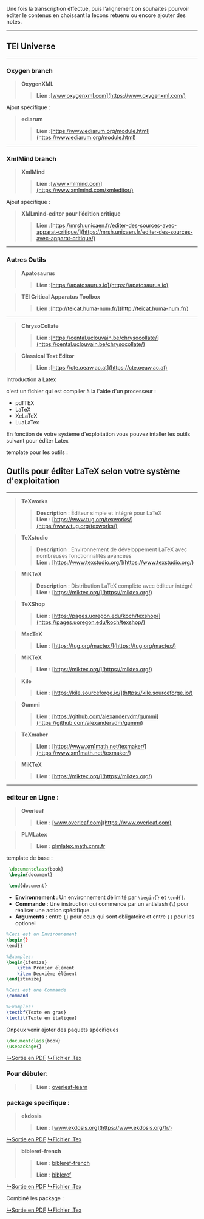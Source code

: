 Une fois la transcription éffectué, puis l’alignement on souhaites pourvoir éditer le contenus en choissant la leçons retuenu ou encore ajouter des notes.


---

## TEI Universe

---
### Oxygen branch
> **OxygenXML**
> > **Lien** :[www.oxygenxml.com](https://www.oxygenxml.com/)

Ajout spécifique :

> **ediarum**
> > **Lien** :[https://www.ediarum.org/module.html](https://www.ediarum.org/module.html)
---
### XmlMind branch

> **XmlMind**
> > **Lien** :[www.xmlmind.com](https://www.xmlmind.com/xmleditor/)

Ajout spécifique :
> **XMLmind-editor pour l’édition critique**
> > **Lien** :[https://mrsh.unicaen.fr/editer-des-sources-avec-apparat-critique/](https://mrsh.unicaen.fr/editer-des-sources-avec-apparat-critique/)


---
### Autres Outils 

> **Apatosaurus**
> > **Lien** :[https://apatosaurus.io](https://apatosaurus.io)


> **TEI Critical Apparatus Toolbox**
> > **Lien** :[http://teicat.huma-num.fr/](http://teicat.huma-num.fr/)

---

> **ChrysoCollate**
> > **Lien** :[https://cental.uclouvain.be/chrysocollate/](https://cental.uclouvain.be/chrysocollate/)


> **Classical Text Editor**
> > **Lien** :[https://cte.oeaw.ac.at](https://cte.oeaw.ac.at)

Introduction à Latex

c'est un fichier qui est compiler à la l'aide d'un processeur :

- pdfTEX
- LaTeX
- XeLaTeX
- LuaLaTex

En fonction de votre système d'exploitation vous pouvez intaller les outils suivant pour éditer Latex


template pour les outils :

## Outils pour éditer LaTeX selon votre système d'exploitation

---

> **TeXworks**  
> > **Description** : Éditeur simple et intégré pour LaTeX  
> > **Lien** : [https://www.tug.org/texworks/](https://www.tug.org/texworks/)  

> **TeXstudio**  
> > **Description** : Environnement de développement LaTeX avec nombreuses fonctionnalités avancées  
> > **Lien** : [https://www.texstudio.org/](https://www.texstudio.org/)  

> **MiKTeX**  
> > **Description** : Distribution LaTeX complète avec éditeur intégré  
> > **Lien** : [https://miktex.org/](https://miktex.org/)  

> **TeXShop**  
> > **Lien** : [https://pages.uoregon.edu/koch/texshop/](https://pages.uoregon.edu/koch/texshop/)  

> **MacTeX**   
> > **Lien** : [https://tug.org/mactex/](https://tug.org/mactex/)

> **MiKTeX**  
> > **Lien** : [https://miktex.org/](https://miktex.org/)  

> **Kile**  
> > **Lien** : [https://kile.sourceforge.io/](https://kile.sourceforge.io/)  

> **Gummi**   
> > **Lien** : [https://github.com/alexandervdm/gummi](https://github.com/alexandervdm/gummi)  

> **TeXmaker**   
> > **Lien** : [https://www.xm1math.net/texmaker/](https://www.xm1math.net/texmaker/)  

> **MiKTeX**    
> > **Lien** : [https://miktex.org/](https://miktex.org/)  
---

### **editeur en Ligne :**

> **Overleaf**  
> > **Lien** : [www.overleaf.com](https://www.overleaf.com)  

> **PLMLatex**  
> > **Lien** : [plmlatex.math.cnrs.fr](https://plmlatex.math.cnrs.fr/)


template de base :
```latex
 \documentclass{book}
 \begin{document}
 
 \end{document}
```

- **Environnement** : Un environnement délimité par `\begin{}` et `\end{}`.
- **Commande** : Une instruction qui commence par un antislash (`\`) pour réaliser une action spécifique.
- **Arguments** : entre `{}` pour ceux qui sont obligatoire  et entre `[]` pour les optionel

```latex
%Ceci est un Environnement
\begin{}
\end{}

%Examples:
\begin{itemize}
    \item Premier élément
    \item Deuxième élément
\end{itemize}
```

```latex
%Ceci est une Commande 
\command

%Examples:
\textbf{Texte en gras}
\textit{Texte en italique}
```


Onpeux venir ajoter des paquets spécifiques 
```latex
\documentclass{book}
\usepackage{}
```


[↳Sortie en PDF](pdf/demo_simple.pdf) [↳Fichier .Tex](latex/simple.tex)

### **Pour débuter:**
> > **Lien** : [overleaf-learn](https://www.overleaf.com/learn)

### **package specifique :**

> **ekdosis**  
> > **Lien** : [www.ekdosis.org](https://www.ekdosis.org/fr/)

[↳Sortie en PDF](pdf/demo_1.pdf) [↳Fichier .Tex](latex/demo_1.tex)

> **bibleref-french**  
> > **Lien** : [bibleref-french](https://ctan.org/pkg/bibleref-french/)
> > 
> > **Lien** : [bibleref](https://ctan.org/pkg/bibleref)

[↳Sortie en PDF](pdf/demo_bibleref.pdf) [↳Fichier .Tex](latex/demo_bibleref.tex)



Combiné les package :

[↳Sortie en PDF](pdf/demo_2.pdf) [↳Fichier .Tex](latex/demo_2.tex)

